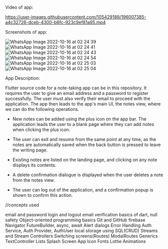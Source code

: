 

Video of app:

https://user-images.githubusercontent.com/105429189/196007385-a4c32726-dceb-4300-b6fc-923c9ef81a95.mp4

Screenshots of app:

![WhatsApp Image 2022-10-16 at 02 24 39](https://user-images.githubusercontent.com/105429189/196007408-1d115e76-237b-487b-b4ef-cac275732b64.jpeg)
![WhatsApp Image 2022-10-16 at 02 24 41](https://user-images.githubusercontent.com/105429189/196007410-c3e66cbc-b4cd-4bfc-ac9a-8b15709f14c9.jpeg)
![WhatsApp Image 2022-10-16 at 02 24 43](https://user-images.githubusercontent.com/105429189/196007411-90de62ab-00b2-4b28-bfd1-013e2a984720.jpeg)
![WhatsApp Image 2022-10-16 at 02 24 54](https://user-images.githubusercontent.com/105429189/196007413-003c8f08-b149-43d0-af47-b397fe514587.jpeg)
![WhatsApp Image 2022-10-16 at 02 25 03](https://user-images.githubusercontent.com/105429189/196007414-39a204c6-9935-418a-a004-4e39ebd5fd9a.jpeg)
![WhatsApp Image 2022-10-16 at 02 25 04](https://user-images.githubusercontent.com/105429189/196007416-782bbff9-91db-42e2-b881-06376fd71487.jpeg)



App Description:

Flutter source code for a note-taking app can be in this repository. It requires the user to give an email address and a password to register successfully. The user must also verify their email to proceed with the application. The app then leads to the app's main UI, the notes view, where we can do the following operations.

* New notes can be added using the plus icon on the app bar. The application leads the user to a blank page where they can add notes when clicking the plus icon. 

* The user can exit and resume from the same point at any time, as the notes are automatically saved when the back button is pressed to leave the writing page. 

* Existing notes are listed on the landing page, and clicking on any note displays its contents.

* A delete confirmation dialogue is displayed when the user deletes a note from the notes view.

* The user can log out of the application, and a confirmation popup is shown to confirm this action.


//concepts used

email and password login and logout
email verification
basics of dart, null safety
Object-oriented programming basics
Git and GitHub 
firebase
Navigator
FutureBuilder, async, await
Alert dialogs
Error Handling
Auth Service, Auth Provider, AuthUser
local storage using SQL(CRUD)
Streams and Stream Controllers
Switching screens(Routes)
ModalRoutes
Generics
TextController
Lists
Splash Screen
App Icon
Fonts
Lottie Animations


